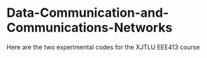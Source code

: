 # Data-Communication-and-Communications-Networks
Here are the two experimental codes for the XJTLU EEE413 course
